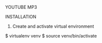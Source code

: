 YOUTUBE MP3

INSTALLATION

1. Create and activate virtual environment

$ virtualenv venv
$ source venv/bin/activate